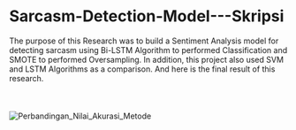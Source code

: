 # Sarcasm-Detection-Model---Skripsi

The purpose of this Research was to build a Sentiment Analysis model for detecting sarcasm using Bi-LSTM Algorithm to performed Classification and SMOTE to performed Oversampling. In addition, this project also used SVM and LSTM Algorithms as a comparison. And here is the final result of this research.
<br></br>
<br></br>
![Perbandingan_Nilai_Akurasi_Metode](https://github.com/CarakaMuhamadRahman/Sarcasm-Detection-Model---Skripsi/assets/72902144/cc22beca-e161-459e-bb41-6f259e8d934d)
